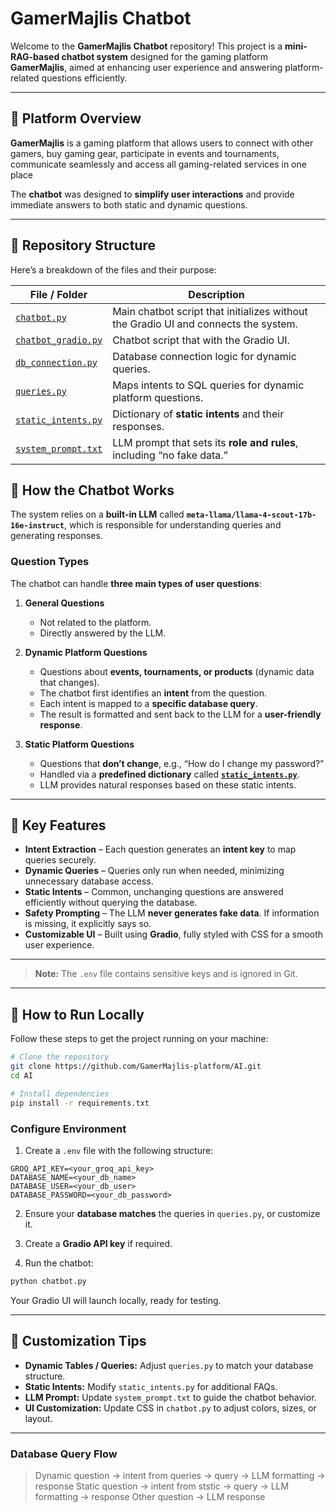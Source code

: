 # GamerMajlis Chatbot

Welcome to the **GamerMajlis Chatbot** repository! This project is a **mini-RAG-based chatbot system** designed for the gaming platform **GamerMajlis**, aimed at enhancing user experience and answering platform-related questions efficiently.

---

## 🚩 Platform Overview

**GamerMajlis** is a gaming platform that allows users to connect with other gamers, buy gaming gear, participate in events and tournaments, communicate seamlessly and access all gaming-related services in one place

The **chatbot** was designed to **simplify user interactions** and provide immediate answers to both static and dynamic questions.

---
## 🚩 Repository Structure

Here’s a breakdown of the files and their purpose:

| File / Folder                              | Description                                                                      |
| ------------------------------------------ | -------------------------------------------------------------------------------- |
| [`chatbot.py`](./chatbot.py)               | Main chatbot script that initializes without the Gradio UI and connects the system. |
| [`chatbot_gradio.py`](./chatbot.py)        | Chatbot script that with the Gradio UI.                                           |
| [`db_connection.py`](./db_connection.py)   | Database connection logic for dynamic queries.                                   |
| [`queries.py`](./queries.py)               | Maps intents to SQL queries for dynamic platform questions.                      |
| [`static_intents.py`](./static_intents.py) | Dictionary of **static intents** and their responses.                            |
| [`system_prompt.txt`](./system_prompt.txt) | LLM prompt that sets its **role and rules**, including “no fake data.”           |

## 🚩 How the Chatbot Works

The system relies on a **built-in LLM** called **`meta-llama/llama-4-scout-17b-16e-instruct`**, which is responsible for understanding queries and generating responses.

### Question Types

The chatbot can handle **three main types of user questions**:

1. **General Questions**

   * Not related to the platform.
   * Directly answered by the LLM.

2. **Dynamic Platform Questions**

   * Questions about **events, tournaments, or products** (dynamic data that changes).
   * The chatbot first identifies an **intent** from the question.
   * Each intent is mapped to a **specific database query**.
   * The result is formatted and sent back to the LLM for a **user-friendly response**.

3. **Static Platform Questions**

   * Questions that **don’t change**, e.g., “How do I change my password?”
   * Handled via a **predefined dictionary** called [**`static_intents.py`**](./static_intents.py).
   * LLM provides natural responses based on these static intents.

---

## 🚩 Key Features

* **Intent Extraction** – Each question generates an **intent key** to map queries securely.
* **Dynamic Queries** – Queries only run when needed, minimizing unnecessary database access.
* **Static Intents** – Common, unchanging questions are answered efficiently without querying the database.
* **Safety Prompting** – The LLM **never generates fake data**. If information is missing, it explicitly says so.
* **Customizable UI** – Built using **Gradio**, fully styled with CSS for a smooth user experience.

---



> **Note:** The `.env` file contains sensitive keys and is ignored in Git.

---

## 🚩 How to Run Locally

Follow these steps to get the project running on your machine:

```bash
# Clone the repository
git clone https://github.com/GamerMajlis-platform/AI.git
cd AI

# Install dependencies
pip install -r requirements.txt
```

### Configure Environment

1. Create a `.env` file with the following structure:

```
GROQ_API_KEY=<your_groq_api_key>
DATABASE_NAME=<your_db_name>
DATABASE_USER=<your_db_user>
DATABASE_PASSWORD=<your_db_password>
```

2. Ensure your **database matches** the queries in `queries.py`, or customize it.

3. Create a **Gradio API key** if required.

4. Run the chatbot:

```bash
python chatbot.py
```

Your Gradio UI will launch locally, ready for testing.

---

## 🚩 Customization Tips

* **Dynamic Tables / Queries:** Adjust `queries.py` to match your database structure.
* **Static Intents:** Modify `static_intents.py` for additional FAQs.
* **LLM Prompt:** Update `system_prompt.txt` to guide the chatbot behavior.
* **UI Customization:** Update CSS in `chatbot.py` to adjust colors, sizes, or layout.

---

### Database Query Flow

> Dynamic question → intent from queries → query → LLM formatting → response
> Static question → intent from ststic → query → LLM formatting → response
> Other question → LLM response 
